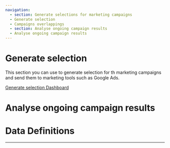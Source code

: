 ```yaml
---
navigation:
  - section: Generate selections for marketing campaigns
  - Generate selection
  - Campaigns overlappings
  - section: Analyse ongoing campaign results
  - Analyse ongoing campaign results
---
```


# Generate selection

This section you can use to generate selection for th marketing campaigns and send them to marketing tools such as Google Ads.

[Generate selection Dashboard](https://crystalloids.eu.looker.com/dashboards/56?Gender=&Country+Code=&Product+Last18+Months+%28Yes+%2F+No%29=&Did+Not+Buy+%28Yes+%2F+No%29=&Inactive+%28Yes+%2F+No%29=&Sales+Buyer+%28Yes+%2F+No%29=&Discount+Quantity+Percentage=%5B0%2C100%5D&Unused+%28Yes+%2F+No%29=&Email+Consent+%28Yes+%2F+No%29=Yes&Timestamp+Date=2020%2F12%2F01+to+2022%2F12%2F16&Age=%5B0%2C100%5D&City=&Product+Type=)



# Analyse ongoing campaign results

# Data Definitions

---
